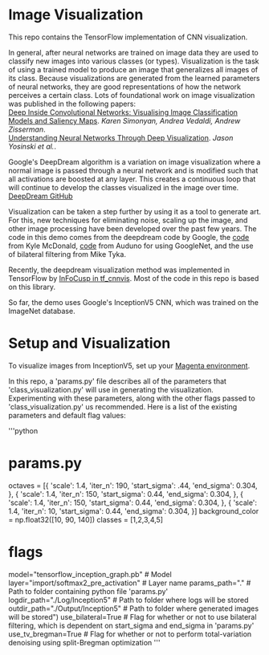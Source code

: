 # Image Visualization

This repo contains the TensorFlow implementation of CNN visualization.  

In general, after neural networks are trained on image data they are used to classify new images into various classes (or types). Visualization is the task of using a trained model to produce an image that generalizes all images of its class. Because visualizations are generated from the learned parameters of neural networks, they are good representations of how the network perceives a certain class. Lots of foundational work on image visualization was published in the following papers:  
[Deep Inside Convolutional Networks: Visualising Image Classification Models and Saliency Maps](https://arxiv.org/abs/1312.6034). *Karen Simonyan, Andrea Vedaldi, Andrew Zisserman*.  
[Understanding Neural Networks Through Deep Visualization](http://www.evolvingai.org/files/2015_Yosinski_ICML.pdf). *Jason Yosinski et al.*.  

Google's DeepDream algorithm is a variation on image visualization where a normal image is passed through a neural network and is modified such that all activations are boosted at any layer. This creates a continuous loop that will continue to develop the classes visualized in the image over time. [DeepDream GitHub](https://github.com/google/deepdream)  

Visualization can be taken a step further by using it as a tool to generate art. For this, new techniques for eliminating noise, scaling up the image, and other image processing have been developed over the past few years. The code in this demo comes from the deepdream code by Google, the [code](https://github.com/kylemcdonald/deepdream/blob/master/dream.ipynb) from Kyle McDonald, [code](https://github.com/auduno/deepdraw) from Auduno for using GoogleNet, and the use of bilateral filtering from Mike Tyka.

Recently, the deepdream visualization method was implemented in TensorFlow by [InFoCusp in tf_cnnvis](https://github.com/InFoCusp/tf_cnnvis). Most of the code in this repo is based on this library.

So far, the demo uses Google's InceptionV5 CNN, which was trained on the ImageNet database.

# Setup and Visualization
To visualize images from InceptionV5, set up your [Magenta environment](/README.md).  

In this repo, a 'params.py' file describes all of the parameters that 'class_visualization.py' will use in generating the visualization. Experimenting with these parameters, along with the other flags passed to 'class_visualization.py' us recommended. Here is a list of the existing parameters and default flag values:

'''python
# params.py
octaves = [{
    'scale': 1.4,
    'iter_n': 190,
    'start_sigma': .44,
    'end_sigma': 0.304,
    }, {
    'scale': 1.4,
    'iter_n': 150,
    'start_sigma': 0.44,
    'end_sigma': 0.304,
    }, {
    'scale': 1.4,
    'iter_n': 150,
    'start_sigma': 0.44,
    'end_sigma': 0.304,
    }, {
    'scale': 1.4,
    'iter_n': 10,
    'start_sigma': 0.44,
    'end_sigma': 0.304,
    }]
background_color = np.float32([10, 90, 140])
classes = [1,2,3,4,5]

# flags
model="tensorflow_inception_graph.pb"                          # Model
layer="import/softmax2_pre_activation"                         # Layer name
params_path="."                                                # Path to folder containing python file 'params.py'
logdir_path="./Log/Inception5"                                 # Path to folder where logs will be stored
outdir_path="./Output/Inception5"                              # Path to folder where generated images will be stored")
use_bilateral=True                                             # Flag for whether or not to use bilateral filtering, which is dependent on start_sigma and end_sigma in 'params.py'
use_tv_bregman=True                                            # Flag for whether or not to perform total-variation denoising using split-Bregman optimization
'''
